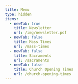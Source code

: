 ```yaml
---
title: Menu
type: hidden
items:
  - newTab: true
    title: Newsletter
    url: /img/newsletter.pdf
  - newTab: false
    title: Mass Times
    url: /mass-times
  - newTab: false
    title: Sacraments
    url: /sacraments
  - newTab: false
    title: Church Opening Times
    url: /church-opening-times
---
```



